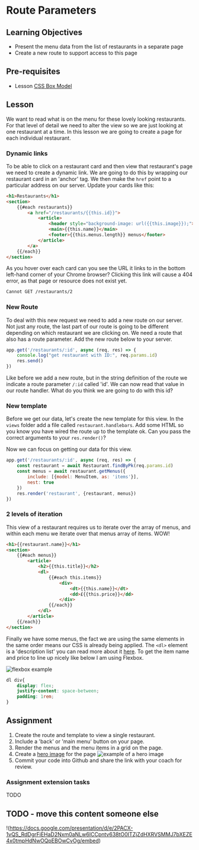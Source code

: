 # Route Parameters

## Learning Objectives
* Present the menu data from the list of restaurants in a separate page
* Create a new route to support access to this page

## Pre-requisites
* Lesson [CSS Box Model](/curriculum/Bootcamp/Unit-3-APIs_and_Dynamic_Content/0.3.5-CSS_Box_Model)

## Lesson
We want to read what is on the menu for these lovely looking restaurants. For that level of detail we need to alter the view so we are just looking at one restaurant at a time. In this lesson we are going to create a page for each individual restaurant.

### Dynamic links

To be able to click on a restaurant card and then view that restaurant's page we need to create a dynamic link. We are going to do this by wrapping our restaurant card in an 'anchor' tag. We then make the `href` point to a particular address on our server. Update your cards like this:

```html
<h1>Restaurants</h1>
<section>
    {{#each restaurants}}
        <a href="/restaurants/{{this.id}}">
            <article>
                <header style="background-image: url({{this.image}});">
                <main>{{this.name}}</main>
                <footer>{{this.menus.length}} menus</footer>
            </article>
        </a>
    {{/each}}
</section>
```
As you hover over each card can you see the URL it links to in the bottom left-hand corner of your Chrome browser? Clicking this link will cause a 404 error, as that page or resource does not exist yet.

```sh
Cannot GET /restaurants/2
```

### New Route

To deal with this new request we need to add a new route on our server. Not just any route, the last part of our route is going to be different depending on which restaurant we are clicking on. We need a route that also has a route parameter. Add the new route below to your server.

```javascript
app.get('/restaurants/:id', async (req, res) => {
    console.log("get restaurant with ID:", req.params.id)
    res.send()
})
```
Like before we add a new route, but in the string definition of the route we indicate a route parameter `/:id` called 'id'. We can now read that value in our route handler. What do you think we are going to do with this id?

### New template

Before we get our data, let's create the new template for this view. In the `views` folder add a file called `restaurant.handlebars`. Add some HTML so you know you have wired the route up to the template ok. Can you pass the correct arguments to your `res.render()`?

Now we can focus on getting our data for this view.

```javascript
app.get('/restaurants/:id', async (req, res) => {
    const restaurant = await Restaurant.findByPk(req.params.id)
    const menus = await restaurant.getMenus({
        include: [{model: MenuItem, as: 'items'}],
        nest: true
    })
    res.render('restaurant', {restaurant, menus})
})
```
### 2 levels of iteration

This view of a restaurant requires us to iterate over the array of menus, and within each menu we iterate over that menus array of items. WOW!

```html
<h1>{{restaurant.name}}</h1>
<section>
    {{#each menus}}
        <article>
            <h2>{{this.title}}</h2>
            <dl>
                {{#each this.items}}
                    <div>
                        <dt>{{this.name}}</dt>
                        <dd>£{{this.price}}</dd>
                    </div>
                {{/each}}
            </dl>
        </article>
    {{/each}}
</section>
```
Finally we have some menus, the fact we are using the same elements in the same order means our CSS is already being applied. The `<dl>` element is a 'description list' you can read more about it [here](https://developer.mozilla.org/en-US/docs/Web/HTML/Element/dl). To get the item name and price to line up nicely like below I am using Flexbox. 

![flexbox example](https://user-images.githubusercontent.com/4499581/95021384-9caed100-0668-11eb-9fbc-9d93ea06a54b.jpg)

```css
dl div{
    display: flex;
    justify-content: space-between;
    padding: 1rem;
}
```

## Assignment
  1. Create the route and template to view a single restaurant.
  1. Include a 'back' or 'main menu' button on your page.
  1. Render the menus and the menu items in a grid on the page.
  1. Create a [hero image](https://www.w3schools.com/howto/howto_css_hero_image.asp) for the page
  ![example of a hero image](https://user-images.githubusercontent.com/4499581/95021581-adac1200-0669-11eb-84da-cfdf9befc65c.jpg)
  1. Commit your code into Github and share the link with your coach for review.

### Assignment extension tasks
TODO

## TODO - move this content someone else
!(https://docs.google.com/presentation/d/e/2PACX-1vQS_RdDgrFiEHaD2Nxm0aNLw6ICCpntv638tO0ITZjZdHXRVSMMJ7bXEZE4x0tmpHdNwOQpEBOwCvOg/embed)


